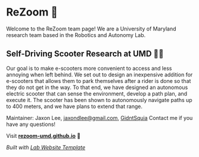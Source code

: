 # ReZoom 🛴
Welcome to the ReZoom team page! We are a University of Maryland research team based in
the Robotics and Autonomy Lab. 

## Self-Driving Scooter Research at UMD 👨‍🏫

Our goal is to make e-scooters more convenient to access and less annoying when 
left behind. We set out to design an inexpensive addition for e-scooters that
allows them to park themselves after a rider is done so that they do not get 
in the way. To that end, we have designed an autonomous electric scooter that 
can sense the  environment, develop a path plan, and execute it. The scooter has
been shown to autonomously navigate paths up to 400 meters, and we have
plans to extend that range. 


Maintainer: Jaxon Lee, jaxondlee@gmail.com, [GidntSquia](https://github.com/Gidntsquia)
Contact me if you have any questions!

Visit **[rezoom-umd.github.io](https://rezoom-umd.github.io)** 🚀

_Built with [Lab Website Template](https://greene-lab.gitbook.io/lab-website-template-docs)_

